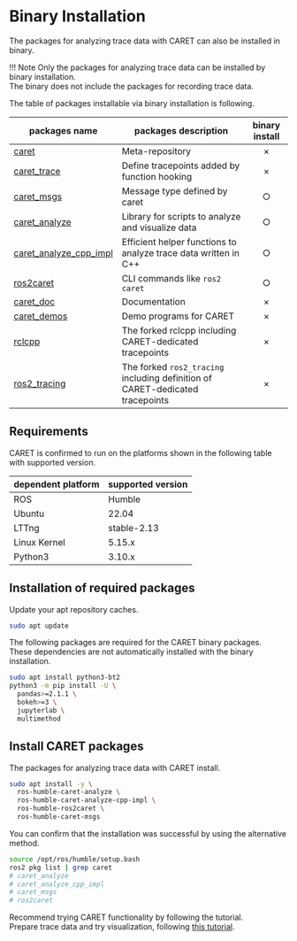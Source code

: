 # Binary Installation

The packages for analyzing trace data with CARET can also be installed in binary.

<prettier-ignore-start>
!!! Note
    Only the packages for analyzing trace data can be installed by binary installation.<br>
    The binary does not include the packages for recording trace data.
<prettier-ignore-end>

The table of packages installable via binary installation is following.

| packages name                                                                 | packages description                                                          | binary install |
| ----------------------------------------------------------------------------- | ----------------------------------------------------------------------------- | :------------: |
| [caret](https://github.com/tier4/caret)                                       | Meta-repository                                                               |       ×        |
| [caret_trace](https://github.com/tier4/caret_trace/tree/main/CARET_trace)     | Define tracepoints added by function hooking                                  |       ×        |
| [caret_msgs](https://github.com/tier4/caret_trace/tree/main/caret_msgs)       | Message type defined by caret                                                 |       ○        |
| [caret_analyze](https://github.com/tier4/caret_analyze)                       | Library for scripts to analyze and visualize data                             |       ○        |
| [caret_analyze_cpp_impl](https://github.com/tier4/caret_analyze_cpp_impl.git) | Efficient helper functions to analyze trace data written in C++               |       ○        |
| [ros2caret](https://github.com/tier4/ros2caret.git)                           | CLI commands like `ros2 caret`                                                |       ○        |
| [caret_doc](https://github.com/tier4/caret_doc)                               | Documentation                                                                 |       ×        |
| [caret_demos](https://github.com/tier4/caret_demos)                           | Demo programs for CARET                                                       |       ×        |
| [rclcpp](https://github.com/tier4/rclcpp/tree/v0.3.0)                         | The forked rclcpp including CARET-dedicated tracepoints                       |       ×        |
| [ros2_tracing](https://github.com/tier4/ros2_tracing/tree/v0.3.0)             | The forked `ros2_tracing` including definition of CARET-dedicated tracepoints |       ×        |

## Requirements

CARET is confirmed to run on the platforms shown in the following table with supported version.

| dependent platform | supported version |
| ------------------ | ----------------- |
| ROS                | Humble            |
| Ubuntu             | 22.04             |
| LTTng              | stable-2.13       |
| Linux Kernel       | 5.15.x            |
| Python3            | 3.10.x            |

## Installation of required packages

Update your apt repository caches.

```bash
sudo apt update
```

The following packages are required for the CARET binary packages.<br>
These dependencies are not automatically installed with the binary installation.

```bash
sudo apt install python3-bt2
python3 -m pip install -U \
  pandas>=2.1.1 \
  bokeh>=3 \
  jupyterlab \
  multimethod
```

## Install CARET packages

The packages for analyzing trace data with CARET install.

```bash
sudo apt install -y \
  ros-humble-caret-analyze \
  ros-humble-caret-analyze-cpp-impl \
  ros-humble-ros2caret \
  ros-humble-caret-msgs
```

You can confirm that the installation was successful by using the alternative method.

```bash
source /opt/ros/humble/setup.bash
ros2 pkg list | grep caret
# caret_analyze
# caret_analyze_cpp_impl
# caret_msgs
# ros2caret
```

Recommend trying CARET functionality by following the tutorial.<br>
Prepare trace data and try visualization, following [this tutorial](https://tier4.github.io/caret_doc/main/tutorials/visualization/).

